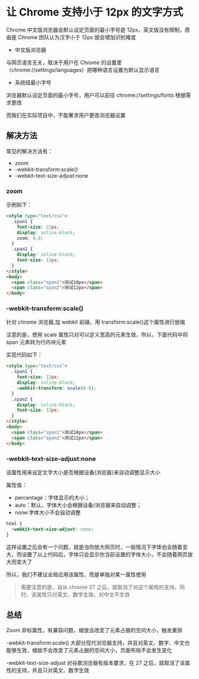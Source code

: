 # 让 Chrome 支持小于 12px 的文字方式 [](#让chrome支持小于12px的文字方式)

Chrome 中文版浏览器会默认设定页面的最小字号是 12px，英文版没有限制，原由是 Chrome 团队认为汉字小于 12px 就会增加识别难度

- 中文版浏览器

与网页语言无关，取决于用户在 Chrome 的设置里（chrome://settings/languages）把哪种语言设置为默认显示语言

- 系统级最小字号

浏览器默认设定页面的最小字号，用户可以前往 chrome://settings/fonts 根据需求更改

而我们在实际项目中，不能奢求用户更改浏览器设置

## 解决方法 [](#解决方法)

常见的解决方法有：

- zoom
- -webkit-transform:scale()
- -webkit-text-size-adjust:none

### zoom

示例如下：

```html
<style type="text/css">
  .span1 {
    font-size: 12px;
    display: inline-block;
    zoom: 0.8;
  }
  .span2 {
    display: inline-block;
    font-size: 12px;
  }
</style>
<body>
  <span class="span1">测试10px</span>
  <span class="span2">测试12px</span>
</body>
```

### -webkit-transform:scale()

针对 chrome 浏览器,加 webkit 前缀，用 transform:scale()这个属性进行放缩

注意的是，使用 scale 属性只对可以定义宽高的元素生效，所以，下面代码中将 span 元素转为行内块元素

实现代码如下：

```html
<style type="text/css">
  .span1 {
    font-size: 12px;
    display: inline-block;
    -webkit-transform: scale(0.8);
  }
  .span2 {
    display: inline-block;
    font-size: 12px;
  }
</style>
<body>
  <span class="span1">测试10px</span>
  <span class="span2">测试12px</span>
</body>
```

### -webkit-text-size-adjust:none

该属性用来设定文字大小是否根据设备(浏览器)来自动调整显示大小

属性值：

- percentage：字体显示的大小；
- auto：默认，字体大小会根据设备/浏览器来自动调整；
- none:字体大小不会自动调整

```css
html {
  -webkit-text-size-adjust: none;
}
```

这样设置之后会有一个问题，就是当你放大网页时，一般情况下字体也会随着变大，而设置了以上代码后，字体只会显示你当前设置的字体大小，不会随着网页放大而变大了

所以，我们不建议全局应用该属性，而是单独对某一属性使用

> 需要注意的是，自从 chrome 27 之后，就取消了对这个属性的支持。同时，该属性只对英文、数字生效，对中文不生效

## 总结 [](#总结)

Zoom 非标属性，有兼容问题，缩放会改变了元素占据的空间大小，触发重排

-webkit-transform:scale() 大部分现代浏览器支持，并且对英文、数字、中文也能够生效，缩放不会改变了元素占据的空间大小，页面布局不会发生变化

-webkit-text-size-adjust 对谷歌浏览器有版本要求，在 27 之后，就取消了该属性的支持，并且只对英文、数字生效
